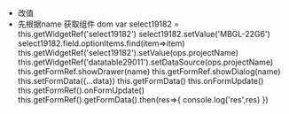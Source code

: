 - 改值
- 先根据name 获取组件 dom
var select19182 = this.getWidgetRef('select19182')
select19182.setValue('MBGL-22G6')
select19182.field.optionItems.find(item=>item)
this.getWidgetRef('select19182').setValue(ops.projectName)
this.getWidgetRef('datatable29011').setDataSource(ops.projectName)
this.getFormRef.showDrawer(name)
this.getFormRef.showDialog(name)
this.setFormData({...data})
this.getFormData()
this.onFormUpdate()
this.getFormRef().onFormUpdate()
this.getFormRef().getFormData().then(res=>{
  console.log('res',res)
})
